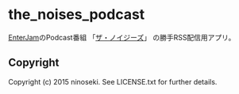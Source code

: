 # the_noises_podcast

[EnterJam](http://www.enterjam.com/)のPodcast番組
「[ザ・ノイジーズ](http://www.enterjam.com/?cid=3#te)」
の勝手RSS配信用アプリ。

## Copyright

Copyright (c) 2015 ninoseki. See LICENSE.txt for further details.
